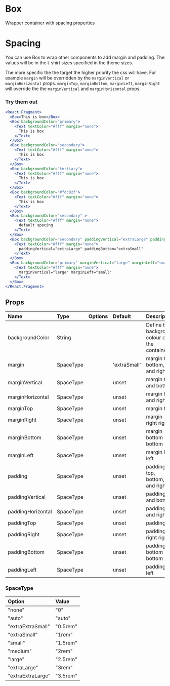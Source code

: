 # Box

Wrapper container with spacing properties

# Spacing

You can use Box to wrap other components to add margin and padding. The values will be in the t-shirt sizes specified in the theme sizes.

The more specific the the target the higher priority the css will have. For example `margin` will be overridden by the `marginVertical` or `marginHorizontal` props. `marginTop`, `marginBottom`, `marginLeft`, `marginRight` will override the the `marginVertical` and `marginHorizontal` props.

### Try them out

```.jsx
<React.Fragment>
  <Box>This is box</Box>
  <Box backgroundColor="primary">
    <Text textColor="#fff" margin="none">
      This is box
    </Text>
  </Box>
  <Box backgroundColor="secondary">
    <Text textColor="#fff" margin="none">
      This is box
    </Text>
  </Box>
  <Box backgroundColor="tertiary">
    <Text textColor="#fff" margin="none">
      This is box
    </Text>
  </Box>
  <Box backgroundColor="#fdc02f">
    <Text textColor="#fff" margin="none">
      This is box
    </Text>
  </Box>
  <Box backgroundColor="secondary" >
    <Text textColor="#fff" margin="none">
      default spacing
    </Text>
  </Box>
  <Box backgroundColor="secondary" paddingVertical="extraLarge" paddingBottom="extraSmall">
    <Text textColor="#fff" margin="none">
      paddingVertical="extraLarge" paddingBottom="extraSmall"
    </Text>
  </Box>
  <Box backgroundColor="primary" marginVertical="large" marginLeft="small">
    <Text textColor="#fff" margin="none">
      marginVertical="large" marginLeft="small"
    </Text>
  </Box>
</React.Fragment>
```

## Props

| Name              | Type      | Options | Default      | Description                                   |
| :---------------- | :-------- | :-----: | :----------- | :-------------------------------------------- |
| backgroundColor   | String    |         |              | Define the background colour of the container |
| margin            | SpaceType |         | 'extraSmall' | margin top, bottom, left and right            |
| marginVertical    | SpaceType |         | unset        | margin top and bottom                         |
| marginHorizontal  | SpaceType |         | unset        | margin left and right                         |
| marginTop         | SpaceType |         | unset        | margin top                                    |
| marginRight       | SpaceType |         | unset        | margin right right                            |
| marginBottom      | SpaceType |         | unset        | margin bottom bottom                          |
| marginLeft        | SpaceType |         | unset        | margin left left                              |
| padding           | SpaceType |         | unset        | padding top, bottom, left and right           |
| paddingVertical   | SpaceType |         | unset        | padding top and bottom                        |
| paddingHorizontal | SpaceType |         | unset        | padding left and right                        |
| paddingTop        | SpaceType |         | unset        | padding top                                   |
| paddingRight      | SpaceType |         | unset        | padding right right                           |
| paddingBottom     | SpaceType |         | unset        | padding bottom bottom                         |
| paddingLeft       | SpaceType |         | unset        | padding left left                             |

### SpaceType

| Option            | Value    |
| :---------------- | :------- |
| "none"            | "0"      |
| "auto"            | "auto"   |
| "extraExtraSmall" | "0.5rem" |
| "extraSmall"      | "1rem"   |
| "small"           | "1.5rem" |
| "medium"          | "2rem"   |
| "large"           | "2.5rem" |
| "extraLarge"      | "3rem"   |
| "extraExtraLarge" | "3.5rem" |
